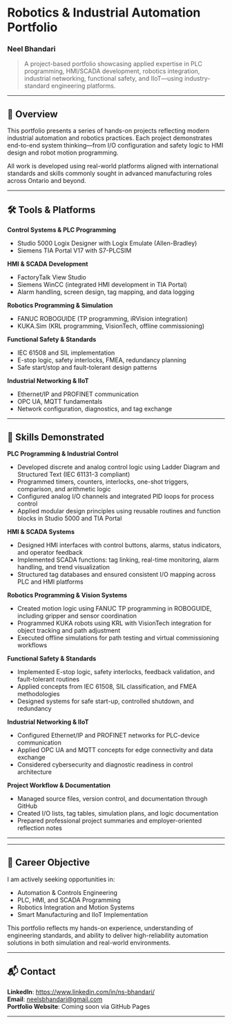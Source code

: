 # Robotics & Industrial Automation Portfolio  
### Neel Bhandari

> A project-based portfolio showcasing applied expertise in PLC programming, HMI/SCADA development, robotics integration, industrial networking, functional safety, and IIoT—using industry-standard engineering platforms.

---

## 📘 Overview

This portfolio presents a series of hands-on projects reflecting modern industrial automation and robotics practices. Each project demonstrates end-to-end system thinking—from I/O configuration and safety logic to HMI design and robot motion programming.

All work is developed using real-world platforms aligned with international standards and skills commonly sought in advanced manufacturing roles across Ontario and beyond.

---

## 🛠️ Tools & Platforms

**Control Systems & PLC Programming**  
- Studio 5000 Logix Designer with Logix Emulate (Allen-Bradley)  
- Siemens TIA Portal V17 with S7-PLCSIM  

**HMI & SCADA Development**  
- FactoryTalk View Studio  
- Siemens WinCC (integrated HMI development in TIA Portal)  
- Alarm handling, screen design, tag mapping, and data logging

**Robotics Programming & Simulation**  
- FANUC ROBOGUIDE (TP programming, iRVision integration)  
- KUKA.Sim (KRL programming, VisionTech, offline commissioning)  

**Functional Safety & Standards**  
- IEC 61508 and SIL implementation  
- E-stop logic, safety interlocks, FMEA, redundancy planning  
- Safe start/stop and fault-tolerant design patterns

**Industrial Networking & IIoT**  
- Ethernet/IP and PROFINET communication  
- OPC UA, MQTT fundamentals  
- Network configuration, diagnostics, and tag exchange

---

## 🧠 Skills Demonstrated

**PLC Programming & Industrial Control**  
- Developed discrete and analog control logic using Ladder Diagram and Structured Text (IEC 61131-3 compliant)  
- Programmed timers, counters, interlocks, one-shot triggers, comparison, and arithmetic logic  
- Configured analog I/O channels and integrated PID loops for process control  
- Applied modular design principles using reusable routines and function blocks in Studio 5000 and TIA Portal  

**HMI & SCADA Systems**  
- Designed HMI interfaces with control buttons, alarms, status indicators, and operator feedback  
- Implemented SCADA functions: tag linking, real-time monitoring, alarm handling, and trend visualization  
- Structured tag databases and ensured consistent I/O mapping across PLC and HMI platforms  

**Robotics Programming & Vision Systems**  
- Created motion logic using FANUC TP programming in ROBOGUIDE, including gripper and sensor coordination  
- Programmed KUKA robots using KRL with VisionTech integration for object tracking and path adjustment  
- Executed offline simulations for path testing and virtual commissioning workflows  

**Functional Safety & Standards**  
- Implemented E-stop logic, safety interlocks, feedback validation, and fault-tolerant routines  
- Applied concepts from IEC 61508, SIL classification, and FMEA methodologies  
- Designed systems for safe start-up, controlled shutdown, and redundancy  

**Industrial Networking & IIoT**  
- Configured Ethernet/IP and PROFINET networks for PLC-device communication  
- Applied OPC UA and MQTT concepts for edge connectivity and data exchange  
- Considered cybersecurity and diagnostic readiness in control architecture  

**Project Workflow & Documentation**  
- Managed source files, version control, and documentation through GitHub  
- Created I/O lists, tag tables, simulation plans, and logic documentation  
- Prepared professional project summaries and employer-oriented reflection notes  

---

<!-- 
## 📂 Project Index

| Project | Description | Tools Used |
|--------|-------------|------------|
| [Project 01 – Conveyor Control](./project_01_conveyor_control) | Two-stage conveyor system with safety gate, timed sequencing, and manual confirmation | Studio 5000, Logix Emulate |
| Project 02 – HMI Interface (upcoming) | Integrated HMI with real-time tag display and system indicators | FactoryTalk View Studio |
| Project 03 – Siemens Safety Logic (upcoming) | Safety-oriented PLC program using interlocking and feedback validation | TIA Portal, S7-PLCSIM |
| Project 04 – FANUC Pick-and-Place (upcoming) | Robotic part-sorting logic with motion paths and sensor-based execution | FANUC ROBOGUIDE |
| Project 05 – KUKA VisionTech System (upcoming) | Vision-guided robot programming with KRL logic and object detection | KUKA.Sim |
| Project 06 – SCADA Dashboard (upcoming) | Alarm management and trend monitoring for system diagnostics | FactoryTalk View Studio |
| Project 07 – Capstone Integration (upcoming) | Full system integration: PLC, HMI, SCADA, and robot coordination | Multi-platform |

> Each project folder includes code files, logic screenshots, I/O configuration, and professional documentation.
-->

---

## 🎯 Career Objective

I am actively seeking opportunities in:

- Automation & Controls Engineering  
- PLC, HMI, and SCADA Programming  
- Robotics Integration and Motion Systems  
- Smart Manufacturing and IIoT Implementation

This portfolio reflects my hands-on experience, understanding of engineering standards, and ability to deliver high-reliability automation solutions in both simulation and real-world environments.

---

## 📬 Contact

**LinkedIn**: https://www.linkedin.com/in/ns-bhandari/  
**Email**: neelsbhandari@gmail.com   
**Portfolio Website**: Coming soon via GitHub Pages

---
